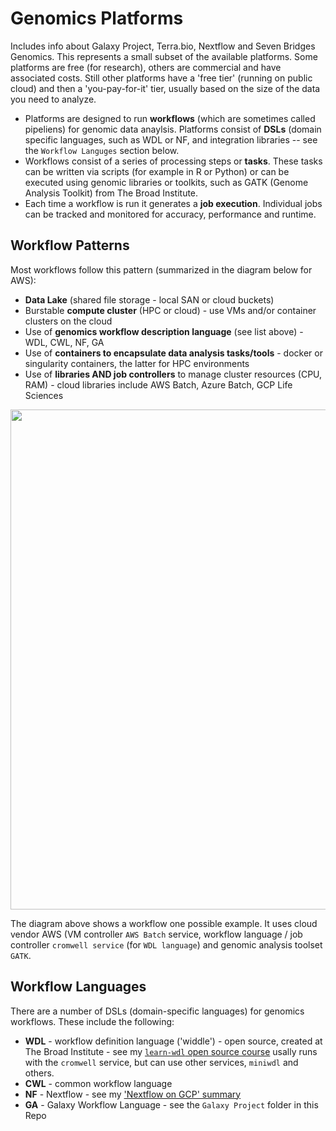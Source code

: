 # Genomics Platforms

Includes info about Galaxy Project, Terra.bio, Nextflow and Seven Bridges Genomics. This represents a small subset of the available platforms.  Some platforms are free (for research), others are commercial and have associated costs.  Still other platforms have a 'free tier' (running on public cloud) and then a 'you-pay-for-it' tier, usually based on the size of the data you need to analyze.  

- Platforms are designed to run **workflows** (which are sometimes called pipeliens) for genomic data anaylsis.  Platforms consist of **DSLs** (domain specific languages, such as WDL or NF, and integration libraries -- see the `Workflow Languges` section below.  
- Workflows consist of a series of processing steps or **tasks**.  These tasks can be written via scripts (for example in R or Python) or can be executed using genomic libraries or toolkits, such as GATK (Genome Analysis Toolkit) from The Broad Institute.
- Each time a workflow is run it generates a **job execution**.  Individual jobs can be tracked and monitored for accuracy, performance and runtime.

## Workflow Patterns

Most workflows follow this pattern (summarized in the diagram below for AWS):
- **Data Lake** (shared file storage - local SAN or cloud buckets)
- Burstable **compute cluster** (HPC or cloud) - use VMs and/or container clusters on the cloud
- Use of **genomics workflow description language** (see list above) - WDL, CWL, NF, GA
- Use of **containers to encapsulate data analysis tasks/tools** - docker or singularity containers, the latter for HPC environments
- Use of **libraries AND job controllers** to manage cluster resources (CPU, RAM) - cloud libraries include AWS Batch, Azure Batch, GCP Life Sciences

<kbd><img src="https://github.com/lynnlangit/TeamTeri/blob/master/Images/lake-pattern.png" width=800></kbd>

The diagram above shows a workflow one possible example. It uses cloud vendor AWS (VM controller `AWS Batch` service, workflow language / job controller `cromwell service` (for `WDL language`) and genomic analysis toolset `GATK`.

## Workflow Languages

There are a number of DSLs (domain-specific languages) for genomics workflows.  These include the following:
- **WDL** - workflow definition language ('widdle') - open source, created at The Broad Institute - see my [`learn-wdl` open source course](https://github.com/openwdl/learn-wdl) usally runs with the `cromwell` service, but can use other services, `miniwdl` and others.
- **CWL** - common workflow language
- **NF** - Nextflow - see my ['Nextflow on GCP' summary](https://github.com/lynnlangit/gcp-for-bioinformatics/blob/master/2_Virtual_Machines_%26_Docker_Containers/9a_Use_Nextflow_for_Pipelines.md)
- **GA** - Galaxy Workflow Language - see the `Galaxy Project` folder in this Repo
